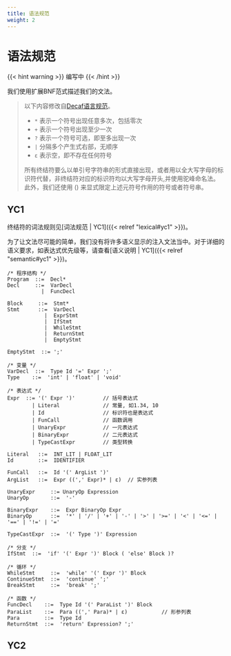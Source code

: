 ```yaml
---
title: 语法规范
weight: 2
---
```


# 语法规范

{{< hint warning >}}
编写中
{{< /hint >}}

我们使用扩展BNF范式描述我们的文法。

> 以下内容修改自[Decaf语言规范](https://decaf-lang.gitbook.io/decaf-book/spec#wen-fa-gui-fan)。
>
> - `*` 表示一个符号出现任意多次，包括零次
> - `+` 表示一个符号出现至少一次
> - `?` 表示一个符号可选，即至多出现一次
> - `|` 分隔多个产生式右部，无顺序
> - `ε` 表示空，即不存在任何符号
>
> 所有终结符要么以单引号字符串的形式直接出现，或者用以全大写字母的标识符代替，非终结符对应的标识符均以大写字母开头,并使用驼峰命名法。此外，我们还使用 () 来显式限定上述元符号作用的符号或者符号串。

## YC1

终结符的词法规则见[词法规范 | YC1]({{< relref "lexical#yc1" >}})。

为了让文法尽可能的简单，我们没有将许多语义显示的注入文法当中。对于详细的语义要求，如表达式优先级等，请查看[语义说明 | YC1]({{< relref "semantic#yc1" >}})。

```BNF
/* 程序结构 */
Program  ::=  Decl*
Decl     ::=  VarDecl
           |  FuncDecl

Block     ::=  Stmt*
Stmt      ::=  VarDecl
            |  ExprStmt
            |  IfStmt
            |  WhileStmt
            |  ReturnStmt
            |  EmptyStmt

EmptyStmt  ::= ';'

/* 变量 */
VarDecl  ::=  Type Id '=' Expr ';'
Type    ::=  'int' | 'float' | 'void'

/* 表达式 */
Expr  ::= '(' Expr ')'         // 括号表达式
        | Literal              // 常量, 如1.34, 10
        | Id                   // 标识符也是表达式
        | FunCall              // 函数调用
        | UnaryExpr            // 一元表达式
        | BinaryExpr           // 二元表达式
        | TypeCastExpr         // 类型转换

Literal   ::=  INT_LIT | FLOAT_LIT
Id        ::=  IDENTIFIER

FunCall   ::=  Id '(' ArgList ')'
ArgList   ::=  Expr ((',' Expr)* | ε)  // 实参列表

UnaryExpr     ::= UnaryOp Expression
UnaryOp       ::=  '-'

BinaryExpr    ::=  Expr BinaryOp Expr
BinaryOp      ::=  '*' | '/' | '+' | '-' | '>' | '>=' | '<' | '<=' | '==' | '!=' | '='

TypeCastExpr  ::=  '(' Type ')' Expression

/* 分支 */
IfStmt  ::=  'if' '(' Expr ')' Block ( 'else' Block )?

/* 循环 */
WhileStmt     ::=  'while' '(' Expr ')' Block
ContinueStmt  ::=  'continue' ';'
BreakStmt     ::=  'break' ';'

/* 函数 */
FuncDecl    ::=  Type Id '(' ParaList ')' Block
ParaList    ::=  Para ((',' Para)* | ε)           // 形参列表
Para        ::=  Type Id
ReturnStmt  ::=  'return' Expression? ';'

```

## YC2

